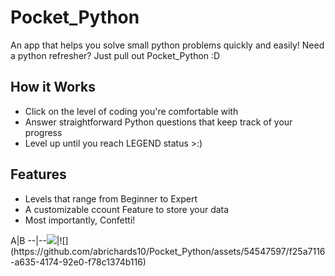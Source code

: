 # Pocket_Python

An app that helps you solve small python problems quickly and easily! Need a python refresher? Just pull out Pocket_Python :D

## How it Works

- Click on the level of coding you're comfortable with
- Answer straightforward Python questions that keep track of your progress
- Level up until you reach LEGEND status >:\)

## Features

- Levels that range from Beginner to Expert
- A customizable ccount Feature to store your data 
- Most importantly, Confetti!
  


A|B
--|--![]([https://example.com/a.gif](https://github.com/abrichards10/Pocket_Python/assets/54547597/33f11493-a34f-4807-b276-5de1fe5d50ec))|![](https://github.com/abrichards10/Pocket_Python/assets/54547597/f25a7116-a635-4174-92e0-f78c1374b116)







